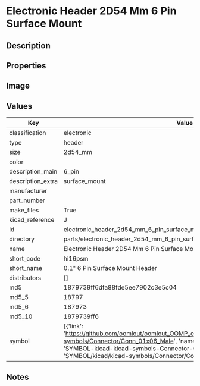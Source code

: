 # Electronic Header 2D54 Mm 6 Pin Surface Mount

## Description

## Properties


## Image


## Values

| Key | Value |
| --- | --- |
| classification | electronic |
| type | header |
| size | 2d54_mm |
| color |  |
| description_main | 6_pin |
| description_extra | surface_mount |
| manufacturer |  |
| part_number |  |
| make_files | True |
| kicad_reference | J |
| id | electronic_header_2d54_mm_6_pin_surface_mount |
| directory | parts/electronic_header_2d54_mm_6_pin_surface_mount |
| name | Electronic Header 2D54 Mm 6 Pin Surface Mount |
| short_code | hi16psm |
| short_name | 0.1" 6 Pin Surface Mount Header |
| distributors | [] |
| md5 | 1879739ff6dfa88fde5ee7902c3e5c04 |
| md5_5 | 18797 |
| md5_6 | 187973 |
| md5_10 | 1879739ff6 |
| symbol | [{'link': 'https://github.com/oomlout/oomlout_OOMP_eda_V2/tree/main/SYMBOL/kicad/kicad-symbols/Connector/Conn_01x06_Male', 'name': 'Connector : Conn_01x06_Male', 'id': 'SYMBOL-kicad-kicad-symbols-Connector-Conn_01x06_Male', 'directory': 'SYMBOL/kicad/kicad-symbols/Connector/Conn_01x06_Male/'}] |

## Notes

